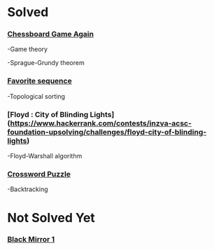 # Solved

### [Chessboard Game Again](https://www.hackerrank.com/contests/inzva-acsc-foundation-upsolving/challenges/chessboard-game-again-1)
-Game theory

-Sprague-Grundy theorem 
### [Favorite sequence](https://www.hackerrank.com/contests/inzva-acsc-foundation-upsolving/challenges/favourite-sequence)
-Topological sorting
### [Floyd : City of Blinding Lights] (https://www.hackerrank.com/contests/inzva-acsc-foundation-upsolving/challenges/floyd-city-of-blinding-lights)
-Floyd-Warshall algorithm
### [Crossword Puzzle](https://www.hackerrank.com/contests/inzva-acsc-foundation-upsolving/challenges/crossword-puzzle/submissions/code/1308710627)
-Backtracking

# Not Solved Yet

### [Black Mirror 1](https://www.hackerrank.com/contests/inzva-acsc-foundation-final/challenges/black-mirror-1)
